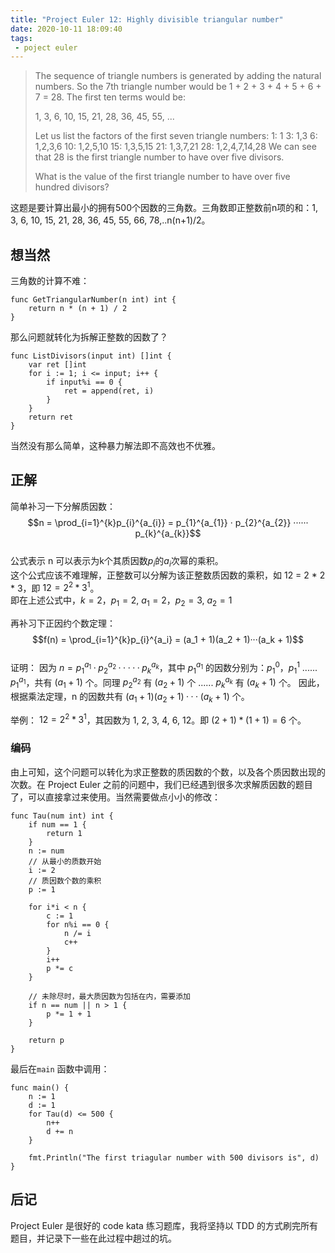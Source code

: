 ```yaml
---
title: "Project Euler 12: Highly divisible triangular number"
date: 2020-10-11 18:09:40
tags: 
 - poject euler
---
```


> The sequence of triangle numbers is generated by adding the natural numbers. So the 7th triangle number would be 1 + 2 + 3 + 4 + 5 + 6 + 7 = 28. The first ten terms would be:
> 
> 1, 3, 6, 10, 15, 21, 28, 36, 45, 55, ...
> 
> Let us list the factors of the first seven triangle numbers:
>  1: 1
>  3: 1,3
>  6: 1,2,3,6
> 10: 1,2,5,10
> 15: 1,3,5,15
> 21: 1,3,7,21
> 28: 1,2,4,7,14,28
> We can see that 28 is the first triangle number to have over five divisors.
> 
> What is the value of the first triangle number to have over five hundred divisors?

这题是要计算出最小的拥有500个因数的三角数。三角数即正整数前n项的和：1, 3, 6, 10, 15, 21, 28, 36, 45, 55, 66, 78,..n(n+1)/2。  

## 想当然
三角数的计算不难：  

````golang
func GetTriangularNumber(n int) int {
	return n * (n + 1) / 2
}
````  

那么问题就转化为拆解正整数的因数了？  

````golang
func ListDivisors(input int) []int {
	var ret []int
	for i := 1; i <= input; i++ {
		if input%i == 0 {
			ret = append(ret, i)
		}
	}
	return ret
}
````  

当然没有那么简单，这种暴力解法即不高效也不优雅。

## 正解
简单补习一下分解质因数：$$n = \prod_{i=1}^{k}p_{i}^{a_{i}} =  p_{1}^{a_{1}} · p_{2}^{a_{2}} ······ p_{k}^{a_{k}}$$  
公式表示 n 可以表示为k个其质因数$p_i$的$a_i$次幂的乘积。  
这个公式应该不难理解，正整数可以分解为该正整数质因数的乘积，如 12 = 2 * 2 * 3，即 $12 = 2^2 * 3^1$。  
即在上述公式中，$k=2$，$p_1=2$, $a_1=2$，$p_2=3$, $a_2=1$  

再补习下正因约个数定理：$$f(n) = \prod_{i=1}^{k}p_{i}^{a_i} = (a_1 + 1)(a_2 + 1)···(a_k + 1)$$  
证明： 
因为 $n = p_1^{a_1} · p_2^{a_2} ····· p_k^{a_k}$，其中 $p_1^{a_1}$ 的因数分别为：$p_1^0$，$p_1^1$ ...... $p_1^{a_1}$，共有 $(a_1 + 1)$ 个。同理 $p_2^{a_2}$ 有 $(a_2 + 1)$ 个 ...... $p_k^{a_k}$ 有 $(a_k + 1)$ 个。
因此，根据乘法定理，n 的因数共有 $(a_1 + 1)(a_2 + 1)···(a_k + 1)$ 个。  

举例：
$12 = 2^2 * 3^1$，其因数为 1, 2, 3, 4, 6, 12。即 $(2 + 1) * (1 + 1) = 6$ 个。

### 编码
由上可知，这个问题可以转化为求正整数的质因数的个数，以及各个质因数出现的次数。在 Project Euler 之前的问题中，我们已经遇到很多次求解质因数的题目了，可以直接拿过来使用。当然需要做点小小的修改：  

````golang
func Tau(num int) int {
	if num == 1 {
		return 1
	}
	n := num
	// 从最小的质数开始
	i := 2
	// 质因数个数的乘积
	p := 1

	for i*i < n {
		c := 1
		for n%i == 0 {
			n /= i
			c++
		}
		i++
		p *= c
	}

	// 未除尽时，最大质因数为包括在内，需要添加
	if n == num || n > 1 {
		p *= 1 + 1
	}

	return p
}
````  

最后在`main` 函数中调用：  
  
````golang
func main() {
	n := 1
	d := 1
	for Tau(d) <= 500 {
		n++
		d += n
	}

	fmt.Println("The first triagular number with 500 divisors is", d)
}
````  


## 后记
Project Euler 是很好的 code kata 练习题库，我将坚持以 TDD 的方式刷完所有题目，并记录下一些在此过程中趟过的坑。